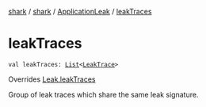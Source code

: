 [shark](../../index.md) / [shark](../index.md) / [ApplicationLeak](index.md) / [leakTraces](./leak-traces.md)

# leakTraces

`val leakTraces: `[`List`](https://kotlinlang.org/api/latest/jvm/stdlib/kotlin.collections/-list/index.html)`<`[`LeakTrace`](../-leak-trace/index.md)`>`

Overrides [Leak.leakTraces](../-leak/leak-traces.md)

Group of leak traces which share the same leak signature.

